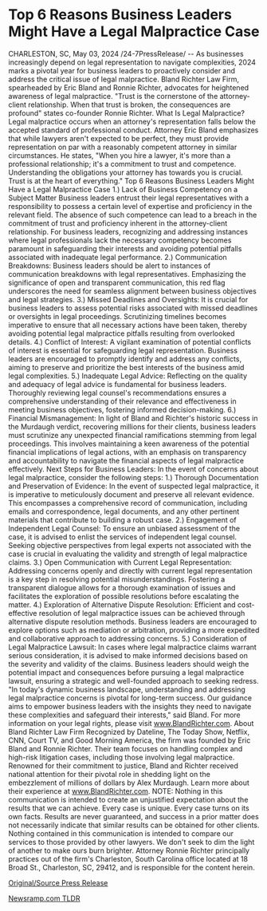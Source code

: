 # Top 6 Reasons Business Leaders Might Have a Legal Malpractice Case

CHARLESTON, SC, May 03, 2024 /24-7PressRelease/ -- As businesses increasingly depend on legal representation to navigate complexities, 2024 marks a pivotal year for business leaders to proactively consider and address the critical issue of legal malpractice. Bland Richter Law Firm, spearheaded by Eric Bland and Ronnie Richter, advocates for heightened awareness of legal malpractice. "Trust is the cornerstone of the attorney-client relationship. When that trust is broken, the consequences are profound" states co-founder Ronnie Richter.   What Is Legal Malpractice? Legal malpractice occurs when an attorney's representation falls below the accepted standard of professional conduct. Attorney Eric Bland emphasizes that while lawyers aren't expected to be perfect, they must provide representation on par with a reasonably competent attorney in similar circumstances. He states, "When you hire a lawyer, it's more than a professional relationship; it's a commitment to trust and competence. Understanding the obligations your attorney has towards you is crucial. Trust is at the heart of everything."   Top 6 Reasons Business Leaders Might Have a Legal Malpractice Case  1.) Lack of Business Competency on a Subject Matter  Business leaders entrust their legal representatives with a responsibility to possess a certain level of expertise and proficiency in the relevant field. The absence of such competence can lead to a breach in the commitment of trust and proficiency inherent in the attorney-client relationship. For business leaders, recognizing and addressing instances where legal professionals lack the necessary competency becomes paramount in safeguarding their interests and avoiding potential pitfalls associated with inadequate legal performance.  2.) Communication Breakdowns: Business leaders should be alert to instances of communication breakdowns with legal representatives. Emphasizing the significance of open and transparent communication, this red flag underscores the need for seamless alignment between business objectives and legal strategies.  3.) Missed Deadlines and Oversights: It is crucial for business leaders to assess potential risks associated with missed deadlines or oversights in legal proceedings. Scrutinizing timelines becomes imperative to ensure that all necessary actions have been taken, thereby avoiding potential legal malpractice pitfalls resulting from overlooked details.  4.) Conflict of Interest: A vigilant examination of potential conflicts of interest is essential for safeguarding legal representation. Business leaders are encouraged to promptly identify and address any conflicts, aiming to preserve and prioritize the best interests of the business amid legal complexities.  5.) Inadequate Legal Advice: Reflecting on the quality and adequacy of legal advice is fundamental for business leaders. Thoroughly reviewing legal counsel's recommendations ensures a comprehensive understanding of their relevance and effectiveness in meeting business objectives, fostering informed decision-making.  6.) Financial Mismanagement: In light of Bland and Richter's historic success in the Murdaugh verdict, recovering millions for their clients, business leaders must scrutinize any unexpected financial ramifications stemming from legal proceedings. This involves maintaining a keen awareness of the potential financial implications of legal actions, with an emphasis on transparency and accountability to navigate the financial aspects of legal malpractice effectively.  Next Steps for Business Leaders: In the event of concerns about legal malpractice, consider the following steps:  1.) Thorough Documentation and Preservation of Evidence: In the event of suspected legal malpractice, it is imperative to meticulously document and preserve all relevant evidence. This encompasses a comprehensive record of communication, including emails and correspondence, legal documents, and any other pertinent materials that contribute to building a robust case.  2.) Engagement of Independent Legal Counsel: To ensure an unbiased assessment of the case, it is advised to enlist the services of independent legal counsel. Seeking objective perspectives from legal experts not associated with the case is crucial in evaluating the validity and strength of legal malpractice claims.  3.) Open Communication with Current Legal Representation: Addressing concerns openly and directly with current legal representation is a key step in resolving potential misunderstandings. Fostering a transparent dialogue allows for a thorough examination of issues and facilitates the exploration of possible resolutions before escalating the matter.  4.) Exploration of Alternative Dispute Resolution: Efficient and cost-effective resolution of legal malpractice issues can be achieved through alternative dispute resolution methods. Business leaders are encouraged to explore options such as mediation or arbitration, providing a more expedited and collaborative approach to addressing concerns.  5.) Consideration of Legal Malpractice Lawsuit: In cases where legal malpractice claims warrant serious consideration, it is advised to make informed decisions based on the severity and validity of the claims. Business leaders should weigh the potential impact and consequences before pursuing a legal malpractice lawsuit, ensuring a strategic and well-founded approach to seeking redress.  "In today's dynamic business landscape, understanding and addressing legal malpractice concerns is pivotal for long-term success. Our guidance aims to empower business leaders with the insights they need to navigate these complexities and safeguard their interests," said Bland.  For more information on your legal rights, please visit www.BlandRichter.com.   About Bland Richter Law Firm  Recognized by Dateline, The Today Show, Netflix, CNN, Court TV, and Good Morning America, the firm was founded by Eric Bland and Ronnie Richter. Their team focuses on handling complex and high-risk litigation cases, including those involving legal malpractice. Renowned for their commitment to justice, Bland and Richter received national attention for their pivotal role in shedding light on the embezzlement of millions of dollars by Alex Murdaugh. Learn more about their experience at www.BlandRichter.com.  NOTE: Nothing in this communication is intended to create an unjustified expectation about the results that we can achieve. Every case is unique. Every case turns on its own facts. Results are never guaranteed, and success in a prior matter does not necessarily indicate that similar results can be obtained for other clients. Nothing contained in this communication is intended to compare our services to those provided by other lawyers. We don't seek to dim the light of another to make ours burn brighter. Attorney Ronnie Richter principally practices out of the firm's Charleston, South Carolina office located at 18 Broad St., Charleston, SC, 29412, and is responsible for the content herein. 

[Original/Source Press Release](https://www.24-7pressrelease.com/press-release/510614/top-6-reasons-business-leaders-might-have-a-legal-malpractice-case) 

[Newsramp.com TLDR](https://newsramp.com/None) 